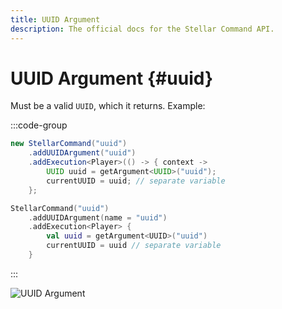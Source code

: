 ```yaml
---
title: UUID Argument
description: The official docs for the Stellar Command API.
---
```


# UUID Argument {#uuid}

Must be a valid `UUID`, which it returns. Example:

:::code-group
```Java
new StellarCommand("uuid")
    .addUUIDArgument("uuid")
    .addExecution<Player>(() -> { context ->
        UUID uuid = getArgument<UUID>("uuid");
        currentUUID = uuid; // separate variable
    };
```
```Kotlin
StellarCommand("uuid")
    .addUUIDArgument(name = "uuid")
    .addExecution<Player> {
        val uuid = getArgument<UUID>("uuid")
        currentUUID = uuid // separate variable
    }
```
:::

![UUID Argument](https://cdn.lutto.dev/stellar/gifs/misc/uuid.gif)